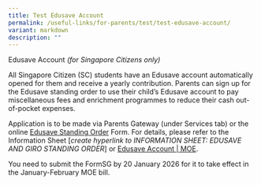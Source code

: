 ```yaml
---
title: Test Edusave Account
permalink: /useful-links/for-parents/test/test-edusave-account/
variant: markdown
description: ""
---
```

Edusave Account _(for Singapore Citizens only)_

All Singapore Citizen (SC) students have an Edusave account automatically opened for them and receive a yearly contribution. Parents can sign up for the Edusave standing order to use their child’s Edusave account to pay miscellaneous fees and enrichment programmes to reduce their cash out-of-pocket expenses.

Application is to be made via Parents Gateway (under Services tab) or the online [Edusave Standing Order](https://form.gov.sg/#!/5be24a1bb3f842000fdc4e59) Form. For details, please refer to the Information Sheet \[_create hyperlink to INFORMATION SHEET: EDUSAVE AND GIRO STANDING ORDER_\] or [Edusave Account | MOE](https://www.moe.gov.sg/financial-matters/edusave-account).

You need to submit the FormSG by 20 January 2026 for it to take effect in the January-February MOE bill.